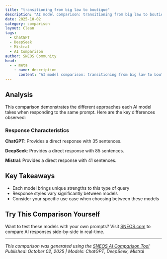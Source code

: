 ```yaml
---
title: "transitioning from big law to boutique"
description: "AI model comparison: transitioning from big law to boutique..."
date: 2025-10-02
category: comparison
layout: Clean
tags:
  - ChatGPT
  - DeepSeek
  - Mistral
  - AI Comparison
author: SNEOS Community
head:
  - - meta
    - name: description
      content: "AI model comparison: transitioning from big law to boutique..."
---
```


<ChatComparison
  title="transitioning from big law to boutique"
  prompt="transitioning from big law to boutique"
  :responses='{
    "ChatGPT": "Transitioning from a big law firm to a boutique firm can be a rewarding career move, offering opportunities for more specialized work, greater responsibility, and a closer-knit work environment. Here are some key steps and tips to help you make this transition successfully:\n\n### 1. Clarify Your Reasons and Goals\n- **Identify what you want:** Are you seeking more substantive work, better work-life balance, or a firm culture that fits you better?\n- **Specialization:** Boutiques often focus on niche practice areas. Determine which area you want to focus on and tailor your approach accordingly.\n\n### 2. Research Boutique Firms\n- **Firm size and culture:** Boutiques vary widely in size and atmosphere. Find ones that align with your style.\n- **Practice areas:** Look for firms specializing in your area of expertise or the area you want to develop.\n- **Reputation:** Check their standing in the market and client base.\n\n### 3. Leverage Your Big Law Experience\n- **Highlight transferable skills:** Emphasize your expertise, ability to manage large cases, client interaction, and deal execution.\n- **Show adaptability:** Boutiques value lawyers who can wear many hats; demonstrate your willingness to take on varied roles.\n\n### 4. Network Strategically\n- **Use existing contacts:** Reach out to alumni, former colleagues, or mentors who know the boutique landscape.\n- **Industry events:** Attend niche industry conferences, CLEs, or bar association meetings to meet boutique lawyers.\n- **LinkedIn:** Connect with partners and associates at boutique firms.\n\n### 5. Tailor Your Application Materials\n- **Resume:** Focus on achievements and responsibilities relevant to the boutique\u2019s practice area.\n- **Cover letter:** Explain why you wish to move to a boutique firm and what you bring to the table.\n- **References:** Use references who can vouch for your skills and character.\n\n### 6. Prepare for Interviews\n- **Understand the firm:** Be ready to discuss why you want to join their specific firm and how you fit their practice.\n- **Show entrepreneurial spirit:** Boutique firms appreciate lawyers who are proactive and business-minded.\n- **Discuss cultural fit:** Boutiques often have a close-knit environment, so emphasize your teamwork and communication skills.\n\n### 7. Consider the Financial and Lifestyle Impact\n- **Compensation:** Boutiques may pay less than big law but can offer bonuses or profit-sharing.\n- **Work-life balance:** Often better, but depends on firm and practice area.\n- **Career growth:** Smaller firms may offer faster tracks to partnership or leadership roles.\n\n### 8. Transition Smoothly\n- **Plan your timing:** Coordinate leaving your big law firm professionally to maintain good relationships.\n- **Manage expectations:** Be prepared for different workflows and resources.\n- **Build relationships:** Integrate into the boutique\u2019s team and client base quickly.\n\n---\n\nIf you like, I can help you draft a cover letter, prepare for interviews, or identify boutique firms that match your interests. Just let me know!",
    "DeepSeek": "Of course. Transitioning from Big Law to a boutique firm is a very common and often highly rewarding career move. However, it requires a strategic approach. Here\u2019s a comprehensive guide covering the why, the how, and the what to watch out for.\n\n### Why Make the Move? The Allure of the Boutique\n\nUnderstanding your own motivations is the first step. Common reasons include:\n\n*   **Greater Autonomy \u0026 Responsibility:** You\u0027ll likely handle cases or deals more independently and have direct client contact much earlier. You\u0027re moving from being a cog in a machine to a key player on a team.\n*   **Improved Work-Life Balance:** While still demanding, boutiques often have more predictable hours and a less \u0022always-on\u0022 culture than Big Law. The pressure to bill 2,000\u002B hours can be less intense.\n*   **Deeper Specialization:** Boutiques are often hyper-specialized (e.g., IP litigation, white-collar defense, emerging growth VC). This allows you to become a true expert in your niche, faster.\n*   **Faster Career Progression:** Flatter structures mean you can make Partner sooner and have a more direct impact on firm management and direction.\n*   **Escape from Bureaucracy:** Less administrative red tape, fewer mandatory firm-wide trainings, and a more streamlined decision-making process.\n*   **Financial Upside:** While base salaries might be lower, the profit-sharing model at successful boutiques can lead to higher compensation for partners (and sometimes senior associates) relative to the hours worked.\n\n---\n\n### The Strategic Transition: A Step-by-Step Guide\n\n#### 1. Self-Assessment \u0026 Niche Identification\n*   **Identify Your \u0022Portable Practice\u0022:** What specific skills have you developed in Big Law that are in demand? (e.g., complex commercial litigation, securities regulation, patent prosecution, M\u0026A for tech companies).\n*   **Define Your Goals:** Be honest with yourself. Are you seeking better hours, more responsibility, a specific type of work, or a faster partnership track? This will guide your search.\n*   **Choose Your Niche:** Research boutique firms that align with your practice area and goals. Don\u0027t just look for \u0022litigation boutiques\u0022; look for \u0022appellate boutiques,\u0022 \u0022insurance coverage boutiques,\u0022 or \u0022privacy and data security boutiques.\u0022\n\n#### 2. The Networking Playbook (This is Crucial)\nThe boutique market is less about online applications and more about relationships and reputation.\n\n*   **Leverage Your Existing Network:** This is your #1 asset.\n    *   **Former Colleagues:** Where did your favorite seniors/partners go? They are your best sources.\n    *   **Law School Alumni:** Use your law school\u0027s directory to find alumni at target firms.\n    *   **Clients:** If you have a good relationship, a client who also uses boutiques can be an excellent referral source.\n*   **Be Strategic on LinkedIn:** Update your profile to highlight your specific, high-value expertise. Connect with partners at target firms. Follow those firms and engage with their content.\n*   **Informational Interviews are Key:** Reach out for a \u002220-minute chat to learn about their practice and the boutique landscape.\u0022 The goal is to learn and build a relationship, **not** to ask for a job directly. Ask insightful questions about their work, firm culture, and the pros/cons of their model.\n*   **Get on Recruiters\u0027 Radars:** Specialized legal recruiters who focus on placing partners and senior associates in boutiques can be invaluable. They have the relationships and know about unposted opportunities.\n\n#### 3. The Application \u0026 Interview Process\n*   **Tailor Your Materials:** Your generic Big Law resume won\u0027t cut it. Your cover letter and resume must tell a story of why a boutique is the right fit *for you*. Highlight specific deals/cases, your level of responsibility, and your desire for a more focused, entrepreneurial environment.\n*   **Prepare for the Interview:** Boutique interviews are different. They are assessing both your legal acumen and your cultural fit.\n    *   **You will be asked:** \u0022Why are you leaving Big Law?\u0022 Have a compelling, positive answer. (e.g., \u0022I want to take on more first-chair responsibility and build a deeper practice in X area, which I believe a firm like yours offers.\u0022).\n    *   **You will be asked about your business case:** Especially as a senior associate or potential partner, they want to know if you can attract business. Be prepared to talk about your network and your plan for business development.\n    *   **You must ask questions:** Ask about firm governance, how compensation is determined, the typical career path to partnership, and the firm\u0027s biggest challenges. This shows you\u0027re serious.\n\n---\n\n### Key Considerations \u0026 Potential Pitfalls\n\nTransitioning isn\u0027t without its challenges. Go in with your eyes open.\n\n*   **The Business Development Imperative:** In a boutique, everyone is expected to contribute to the firm\u0027s growth, often earlier in their career. Your ability to network and build a book of business becomes critical for long-term success and partnership.\n*   **Resource Differences:** Say goodbye to the vast administrative, IT, and marketing support of Big Law. You may be doing more yourself, from printing exhibits to managing case calendars. This can be liberating or frustrating, depending on your perspective.\n*   **Financial Trade-offs:**\n    *   **Base Salary:** May be lower, especially at the junior and mid-levels.\n    *   **Bonus:** Can be less structured and more discretionary.\n    *   **Long-Term Upside:** The potential for high profit-sharing as a partner is often the trade-off.\n*   **\u0022Boutique\u0022 Does Not Mean \u0022Easy\u0022:** The work is often just as complex and high-stakes. The hours can still be long, especially during trial or a deal crunch. The difference is the culture and the reason for the hours.\n*   **Due Diligence on the Firm:** Investigate thoroughly.\n    *   Check their recent cases/deals.\n    *   Use platforms like Chambers to see how they are ranked.\n    *   **Talk to former employees** if you can to get the unvarnished truth about culture and finances.\n\n---\n\n### Making a Successful Landing\n\nOnce you get an offer and accept, the transition is key.\n\n*   **Manage the Exit Gracefully:** Give proper notice, offer to help with the transition, and leave on good terms. The legal world is small.\n*   **Be a Sponge, Not a Know-It-All:** Don\u0027t come in with a \u0022Big Law knows best\u0022 attitude. Learn the new firm\u0027s ways of working. Be humble and eager to adapt.\n*   **Embrace the Entrepreneurial Mindset:** Volunteer for new challenges, speak up in meetings, and start thinking about how you can help the firm grow. Your initiative will be noticed and rewarded.\n\n### Conclusion\n\nTransitioning from Big Law to a boutique firm can be a fantastic career move that offers greater fulfillment, responsibility, and a better quality of life. By being strategic about your goals, leveraging your network, and conducting thorough due diligence, you can find a boutique that is the perfect fit for your skills and ambitions.\n\nGood luck",
    "Mistral": "Transitioning from a big law firm to a boutique firm can be a significant career move, offering both opportunities and challenges. Here are some steps and considerations to help you navigate this transition:\n\n### 1. **Assess Your Motivations**\n   - **Work-Life Balance:** Boutique firms often offer a better work-life balance compared to big law firms.\n   - **Specialization:** Boutique firms typically specialize in specific areas of law, which can be appealing if you want to focus on a particular niche.\n   - **Career Growth:** Smaller firms may offer more opportunities for hands-on experience and faster career advancement.\n\n### 2. **Research Boutique Firms**\n   - **Identify Firms:** Look for boutique firms that specialize in your area of interest.\n   - **Reputation:** Check the firm\u0027s reputation, client base, and success rate.\n   - **Culture:** Understand the firm\u0027s culture and values to ensure they align with your own.\n\n### 3. **Networking**\n   - **Professional Contacts:** Reach out to colleagues, mentors, and alumni from your law school who work in boutique firms.\n   - **Industry Events:** Attend legal conferences, seminars, and networking events to meet professionals from boutique firms.\n   - **LinkedIn:** Use LinkedIn to connect with boutique firm lawyers and learn about their experiences.\n\n### 4. **Tailor Your Resume and Cover Letter**\n   - **Highlight Relevant Experience:** Emphasize your experience and skills that are relevant to the boutique firm\u0027s specialization.\n   - **Showcase Soft Skills:** Highlight your ability to work in a smaller, more collaborative environment.\n   - **Customize:** Tailor your application materials to each boutique firm you apply to.\n\n### 5. **Prepare for Interviews**\n   - **Research the Firm:** Be well-versed in the firm\u0027s history, clients, and recent cases.\n   - **Practice Questions:** Prepare for common interview questions and be ready to discuss your transition.\n   - **Demonstrate Fit:** Show how your background and skills make you a good fit for the boutique firm.\n\n### 6. **Negotiate Terms**\n   - **Compensation:** Be aware that compensation at boutique firms may be different from big law firms. Focus on the overall package, including benefits and work-life balance.\n   - **Flexibility:** Negotiate for flexible work arrangements if that\u0027s important to you.\n   - **Career Development:** Discuss opportunities for professional development and advancement.\n\n### 7. **Adapt to the New Environment**\n   - **Smaller Teams:** Be prepared to work in smaller teams and take on more responsibilities.\n   - **Client Interaction:** You may have more direct client interaction, which can be both rewarding and challenging.\n   - **Flexibility:** Boutique firms often require more flexibility and adaptability from their lawyers.\n\n### 8. **Maintain Professionalism**\n   - **Confidentiality:** Ensure you maintain confidentiality regarding your previous firm\u0027s clients and cases.\n   - **Ethics:** Adhere to ethical standards and professional conduct throughout the transition.\n\n### 9. **Seek Support**\n   - **Mentorship:** Find a mentor within the boutique firm to help you navigate the new environment.\n   - **Professional Development:** Continue to seek out professional development opportunities to stay current in your field.\n\n### 10. **Reflect and Adjust**\n   - **Feedback:** Regularly seek feedback from colleagues and supervisors to understand how you can improve.\n   - **Adaptability:** Be open to adjusting your approach and strategies as you settle into your new role.\n\nTransitioning from big law to a boutique firm can be a rewarding move if you are clear about your goals and prepared for the changes. Good luck with your transition!"
  }'
  published-date="01:17"
/>

## Analysis

This comparison demonstrates the different approaches each AI model takes when responding to the same prompt. Here are the key differences observed:

### Response Characteristics

**ChatGPT**: Provides a direct response with 35 sentences. 

**DeepSeek**: Provides a direct response with 85 sentences. 

**Mistral**: Provides a direct response with 41 sentences. 

## Key Takeaways

- Each model brings unique strengths to this type of query
- Response styles vary significantly between models
- Consider your specific use case when choosing between these models

## Try This Comparison Yourself

Want to test these models with your own prompts? Visit [SNEOS.com](https://sneos.com) to compare AI responses side-by-side in real-time.

---

*This comparison was generated using the [SNEOS AI Comparison Tool](https://sneos.com)*
*Published: October 02, 2025 | Models: ChatGPT, DeepSeek, Mistral*
